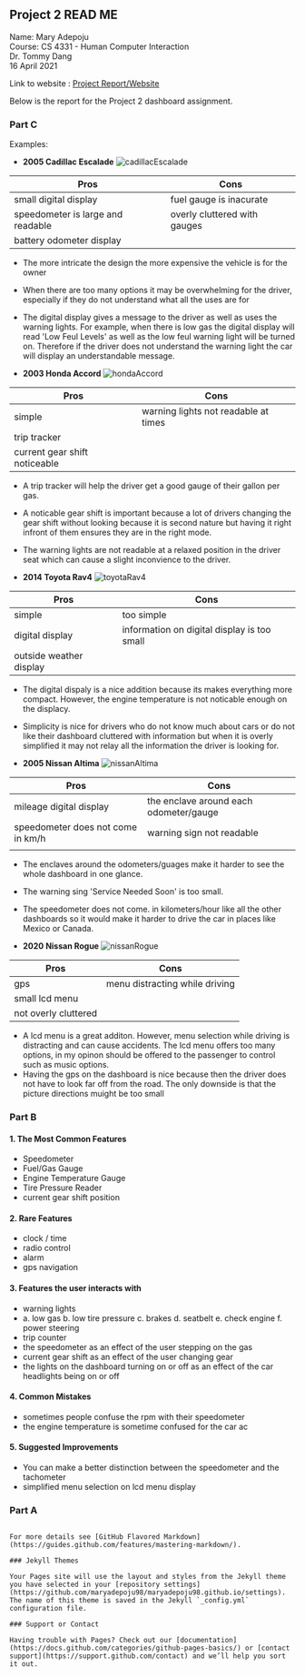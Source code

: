 ## Project 2 READ ME

Name: Mary Adepoju  
Course: CS 4331 - Human Computer Interaction  
Dr. Tommy Dang  
16 April 2021 

Link to website : [Project Report/Website](https://maryadepoju98.github.io/)
  
Below is the report for the Project 2 dashboard assignment. 

### Part C
Examples:
-   **2005 Cadillac Escalade** ![cadillacEscalade](https://user-images.githubusercontent.com/43687054/115165201-67048f00-a072-11eb-9706-26b9ed5f95c8.jpeg)

| Pros                              | Cons                        |   
|-----------------------------------|-----------------------------|
| small digital display             | fuel gauge is inacurate     | 
| speedometer is large and readable | overly cluttered with gauges| 
| battery odometer display          |                             |  

- The more intricate the design the more expensive the vehicle is for the owner
- When there are too many options it may be overwhelming for the driver, especially if they do not understand what all the uses are for
- The digital display gives a message to the driver as well as uses the warning lights. For example, when there is low gas the digital display will read 'Low Feul Levels' as well as the low feul warning light will be turned on. Therefore if the driver does not understand the warning light the car will display an understandable message. 

-   **2003 Honda Accord** ![hondaAccord](https://user-images.githubusercontent.com/43687054/115165223-84395d80-a072-11eb-970c-d119febe17dd.jpeg)

| Pros                           | Cons                                 |
|--------------------------------|--------------------------------------|
| simple                         | warning lights not readable at times |
| trip tracker                   |                                      |
| current gear shift noticeable  |                                      |

- A trip tracker will help the driver get a good gauge of their gallon per gas. 
- A noticable gear shift is important because a lot of drivers changing the gear shift without looking because it is second nature but having it right infront of them ensures they are in the right mode. 
- The warning lights are not readable at a relaxed position in the driver seat which can cause a slight inconvience to the driver. 

-   **2014 Toyota Rav4** ![toyotaRav4](https://user-images.githubusercontent.com/43687054/115165267-b5b22900-a072-11eb-9e89-5582b299a1ca.jpeg)

| Pros                     | Cons                                        |
|--------------------------|---------------------------------------------|
| simple                   | too simple                                  | 
| digital display          | information on digital display is too small |
| outside weather display  |                                             | 

- The digital dispaly is a nice addition because its makes everything more compact. However, the engine temperature is not noticable enough on the displacy.
- Simplicity is nice for drivers who do not know much about cars or do not like their dashboard cluttered with information but when it is overly simplified it may not relay all the information the driver is looking for.

-   **2005 Nissan Altima** ![nissanAltima](https://user-images.githubusercontent.com/43687054/115165248-a206c280-a072-11eb-8a39-0a895fd02abe.jpeg)

| Pros                              | Cons                                   |
|-----------------------------------|----------------------------------------|
| mileage digital display           | the enclave around each odometer/gauge |
| speedometer does not come in km/h | warning sign not readable              |
|                                   |                                        |

- The enclaves around the odometers/guages make it harder to see the whole dashboard in one glance. 
- The warning sing 'Service Needed Soon' is too small.
- The speedometer does not come. in kilometers/hour like all the other dashboards so it would make it harder to drive the car in places like Mexico or Canada. 

-   **2020 Nissan Rogue** ![nissanRogue](https://user-images.githubusercontent.com/43687054/115165231-8ef3f280-a072-11eb-8c27-b33def793ce1.jpg)

| Pros                  | Cons                           |
|-----------------------|--------------------------------|
| gps                   | menu distracting while driving |
| small lcd menu        |                                |
| not overly cluttered  |                                |

- A lcd menu is a great additon. However, menu selection while driving is distracting and can cause accidents. The lcd menu offers too many options, in my opinon should be offered to the passenger to control such as music options. 
- Having the gps on the dashboard is nice because then the driver does not have to look far off from the road. The only downside is that the picture directions muight be too small

### Part B

#### 1. The Most Common Features
- Speedometer
- Fuel/Gas Gauge
- Engine Temperature Gauge
- Tire Pressure Reader
- current gear shift position

#### 2. Rare Features
- clock / time
- radio control
- alarm
- gps navigation

#### 3. Features the user interacts with

- warning lights
- a. low gas
  b. low tire pressure 
  c. brakes
  d. seatbelt 
  e. check engine
  f. power steering
-  trip counter 
-  the speedometer as an effect of the user stepping on the gas
-  current gear shift as an effect of the user changing gear
-  the lights on the dashboard turning on or off as an effect of the car headlights being on or off

#### 4. Common Mistakes
- sometimes people confuse the rpm with their speedometer
- the engine temperature is sometime confused for the car ac

#### 5. Suggested Improvements
- You can make a better distinction between the speedometer and the tachometer
- simplified menu selection on lcd menu display



### Part A

```

For more details see [GitHub Flavored Markdown](https://guides.github.com/features/mastering-markdown/).

### Jekyll Themes

Your Pages site will use the layout and styles from the Jekyll theme you have selected in your [repository settings](https://github.com/maryadepoju98/maryadepoju98.github.io/settings). The name of this theme is saved in the Jekyll `_config.yml` configuration file.

### Support or Contact

Having trouble with Pages? Check out our [documentation](https://docs.github.com/categories/github-pages-basics/) or [contact support](https://support.github.com/contact) and we’ll help you sort it out.
